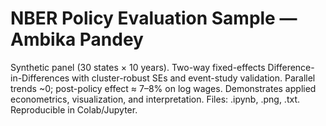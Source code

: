 # NBER Policy Evaluation Sample — Ambika Pandey
Synthetic panel (30 states × 10 years). Two-way fixed-effects Difference-in-Differences with cluster-robust SEs and event-study validation. Parallel trends ~0; post-policy effect ≈ 7–8% on log wages. Demonstrates applied econometrics, visualization, and interpretation. Files: .ipynb, .png, .txt. Reproducible in Colab/Jupyter.

